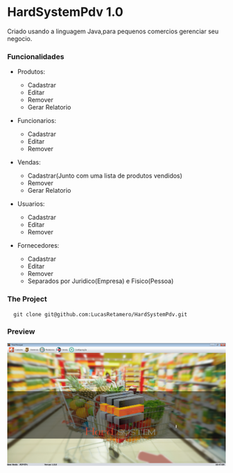 # HardSystemPdv 1.0
Criado usando a linguagem Java,para pequenos comercios gerenciar seu negocio.
 
### Funcionalidades
- Produtos:
  - Cadastrar
  - Editar
  - Remover
  - Gerar Relatorio
  
 - Funcionarios:
   - Cadastrar
   - Editar
   - Remover
 
 - Vendas:
   - Cadastrar(Junto com uma lista de produtos vendidos)
   - Remover
   - Gerar Relatorio
  
 - Usuarios:
   - Cadastrar
   - Editar
   - Remover
  
 - Fornecedores:
   - Cadastrar
   - Editar
   - Remover
   - Separados por Juridico(Empresa) e Fisico(Pessoa)
   
 ### The Project

```
  git clone git@github.com:LucasRetamero/HardSystemPdv.git
```
 ### Preview
 ![GitHub Logo](/src/imagens/front-end.png)

